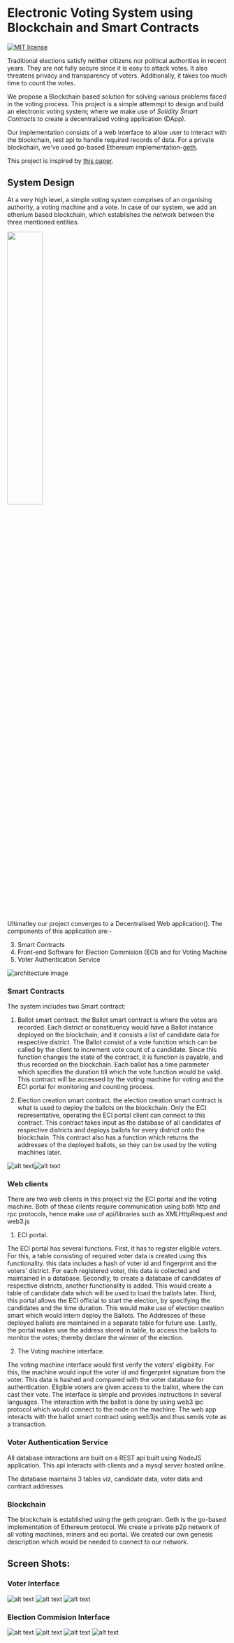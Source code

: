 # Electronic Voting System using Blockchain and Smart Contracts

[![MIT license](https://img.shields.io/badge/License-MIT-blue.svg)]()

Traditional elections satisfy neither citizens nor political authorities in recent years. They are not fully secure since it is easy to attack votes. It also threatens privacy and transparency of voters. Additionally, it takes too much time to count the votes. 

We propose a Blockchain based solution for solving various problems faced in the voting process. This project is a simple attemmpt to design and build an electronic voting system; where we make use of *Solidity Smart Contracts* to create a decentralized voting application (DApp). 


Our implementation consists of a web interface to allow user to interact with the blockchain, rest api to handle required records of data. For a private blockchain, we've used go-based Ethereum implementation-[geth]().

This project is inspired by [this paper](https://skemman.is/bitstream/1946/31161/1/Research-Paper-BBEVS.pdf). 

## System Design

At a very high level, a simple voting system comprises of an organising authority, a voting machine and a vote.
In case of our system, we add an etherium based blockchain, which establishes the network between the three mentioned entities.

<img src="abstract.png" width="40%">

Ultimatley our project converges to a Decentralised Web application(). The components of this application are:-

3. Smart Contracts
2. Front-end Software for Election Commision (ECI) and for Voting Machine
4. Voter Authentication Service

![architecture image](https://github.com/safeer2978/Blockchain_Based_Voting_system/blob/master/Diagrams/architecture.png=250x250)
### Smart Contracts

 The system includes two Smart contract:
1. Ballot smart contract.
 the Ballot smart contract is where the votes are recorded. Each district or constituency would have a Ballot instance deployed on the blockchain; and it consists a list of candidate data for respective district. The Ballot consist of a vote function which can be called by the client to increment vote count of a candidate. Since this function changes the state of the contract, it is function is payable, and thus recorded on the blockchain. Each ballot has a time parameter which specifies the duration till which the vote function would be valid. This contract will be accessed by the voting machine for voting and the ECI portal for monitoring and counting process.  

2. Election creation smart contract.
 the election creation smart contract is what is used to deploy the ballots on the blockchain. Only the ECI representative, operating the ECI portal client can connect to this contract. This contract takes input as the database of all candidates of respective districts and deploys ballots for every district onto the blockchain. This contract also has a function which returns the addresses of the deployed ballots, so they can be used by the voting machines later.

![alt text](https://github.com/safeer2978/Blockchain_Based_Voting_system/blob/master/Diagrams/sm1.png)![alt text](https://github.com/safeer2978/Blockchain_Based_Voting_system/blob/master/Diagrams/sm2.png)

### Web clients
There are two web clients in this project viz the ECI portal and the voting machine. Both of these clients require communication using both http and rpc protocols, hence make use of api/libraries such as XMLHttpRequest and web3.js

1. ECI portal.

The ECI portal has several functions. First, it has to register eligible voters. For this, a table consisting of required voter data is created using this functionality. this data includes a hash of voter id and fingerprint and the voters' district. For each registered voter, this data is collected and maintained in a database.
Secondly, to create a database of candidates of respective districts, another functionality is added. This would create a table of candidate data which will be used to load the ballots later.
Third, this portal allows the ECI official to start the election, by specifying the candidates and the time duration. This would make use of election creation smart which would intern deploy the Ballots. The Addresses of these deployed ballots are maintained in a separate table for future use.
Lastly, the portal makes use the address stored in table, to access the ballots to monitor the votes; thereby declare the winner of the election.

2. The Voting machine interface.

The voting machine interface would first verify the voters' eligibility. For this, the machine would input the voter id and fingerprint signature from the voter. This data is hashed and compared with the voter database for authentication. Eligible voters are given access to the ballot, where the can cast their vote. The interface is simple and provides instructions in several languages. The interaction with the ballot is done by using web3 ipc protocol which would connect to the node on the machine. The web app interacts with the ballot smart contract using web3js and thus sends vote as a transaction.

### Voter Authentication Service

All database interactions are built on a REST api built using NodeJS application. 
This api interacts with clients and a mysql server hosted online. 

The database maintains 3 tables viz, candidate data, voter data and contract addresses.

### Blockchain

The blockchain is established using the geth program. Geth is the go-based implementation of Ethereum protocol. We create a private p2p network of all voting machines, miners and eci portal. We created our own genesis description which would be needed to connect to our network. 


## Screen Shots:

### Voter Interface

![alt text](https://github.com/safeer2978/Blockchain_Based_Voting_system/blob/master/Diagrams/1.jpg=250x250)
![alt text](https://github.com/safeer2978/Blockchain_Based_Voting_system/blob/master/Diagrams/2.jpg=250x250)
![alt text](https://github.com/safeer2978/Blockchain_Based_Voting_system/blob/master/Diagrams/3.jpg=250x250)

### Election Commision Interface
![alt text](https://github.com/safeer2978/Blockchain_Based_Voting_system/blob/master/Diagrams/11.jpg=250x250)
![alt text](https://github.com/safeer2978/Blockchain_Based_Voting_system/blob/master/Diagrams/12.jpg=250x250)
![alt text](https://github.com/safeer2978/Blockchain_Based_Voting_system/blob/master/Diagrams/13.jpg=250x250)
![alt text](https://github.com/safeer2978/Blockchain_Based_Voting_system/blob/master/Diagrams/14.jpg=250x250)
